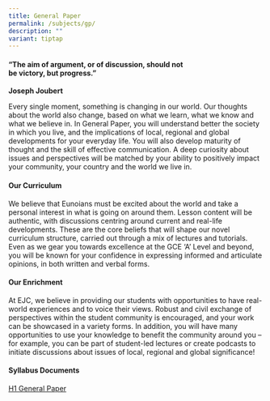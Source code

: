 ```yaml
---
title: General Paper
permalink: /subjects/gp/
description: ""
variant: tiptap
---
```

<h4>“The aim of argument, or of discussion, should not<br>be victory, but progress.”</h4>
<p><strong>Joseph Joubert</strong>
</p>
<p>Every single moment, something is changing in our world. Our thoughts
about the world also change, based on what we learn, what we know and what
we believe in. In General Paper, you will understand better the society
in which you live, and the implications of local, regional and global developments
for your everyday life. You will also develop maturity of thought and the
skill of effective communication. A deep curiosity about issues and perspectives
will be matched by your ability to positively impact your community, your
country and the world we live in.</p>
<h4><strong>Our Curriculum</strong></h4>
<p>We believe that Eunoians must be excited about the world and take a personal
interest in what is going on around them. Lesson content will be authentic,
with discussions centring around current and real-life developments. These
are the core beliefs that will shape our novel curriculum structure, carried
out through a mix of lectures and tutorials. Even as we gear you towards
excellence at the GCE ‘A’ Level and beyond, you will be known for your
confidence in expressing informed and articulate opinions, in both written
and verbal forms.</p>
<h4><strong>Our Enrichment</strong></h4>
<p>At EJC, we believe in providing our students with opportunities to have
real-world experiences and to voice their views. Robust and civil exchange
of perspectives within the student community is encouraged, and your work
can be showcased in a variety forms. In addition, you will have many opportunities
to use your knowledge to benefit the community around you – for example,
you can be part of student-led lectures or create podcasts to initiate
discussions about issues of local, regional and global significance!</p>
<h4><strong>Syllabus Documents</strong></h4>
<p><a href="https://www.seab.gov.sg/docs/default-source/national-examinations/syllabus/alevel/2025-a-level-syllabus/8881_y25_sy.pdf" rel="noopener noreferrer nofollow" target="_blank">H1 General Paper</a>
</p>
